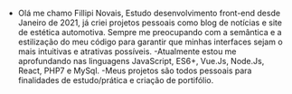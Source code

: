 - Olá me chamo Fillipi Novais, Estudo desenvolvimento front-end desde Janeiro de 2021, já criei projetos pessoais como blog de notícias e site de estética automotiva. Sempre me preocupando com a semântica e a estilização do meu código para garantir que minhas interfaces sejam o mais intuitivas e atrativas possíveis.
-Atualmente estou me aprofundando nas linguagens JavaScript, ES6+, Vue.Js, Node.Js, React, PHP7 e MySql.
-Meus projetos são todos pessoais para finalidades de estudo/prática e criação de portifólio.




<!---
Fillipi-Novais/Fillipi-Novais is a ✨ special ✨ repository because its `README.md` (this file) appears on your GitHub profile.
You can click the Preview link to take a look at your changes.
--->

